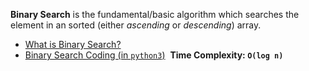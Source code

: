 **Binary Search** is the fundamental/basic algorithm which searches the element in an sorted (either *ascending* or *descending*) array.
* [What is Binary Search?](https://www.youtube.com/watch?v=KsoUiNv1SZA&ab_channel=freeCodeCamp.org)
* [Binary Search Coding (in `python3`)](https://www.geeksforgeeks.org/python-program-for-binary-search/)
​
**Time Complexity: `O(log n)`**